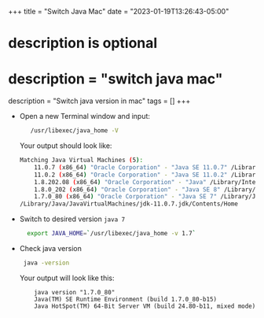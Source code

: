 +++
title = "Switch Java Mac"
date = "2023-01-19T13:26:43-05:00"

#
# description is optional
#
# description = "switch java mac"
description = "Switch java version in mac"
tags = []
+++
- Open a new Terminal window and input:
    ```bash
       /usr/libexec/java_home -V
    ```
    
    Your output should look like:
    ```bash
    Matching Java Virtual Machines (5):
        11.0.7 (x86_64) "Oracle Corporation" - "Java SE 11.0.7" /Library/Java/JavaVirtualMachines/jdk-11.0.7.jdk/Contents/Home
        11.0.2 (x86_64) "Oracle Corporation" - "Java SE 11.0.2" /Library/Java/JavaVirtualMachines/jdk-11.0.2.jdk/Contents/Home
        1.8.202.08 (x86_64) "Oracle Corporation" - "Java" /Library/Internet Plug-Ins/JavaAppletPlugin.plugin/Contents/Home
        1.8.0_202 (x86_64) "Oracle Corporation" - "Java SE 8" /Library/Java/JavaVirtualMachines/jdk1.8.0_202.jdk/Contents/Home
        1.7.0_80 (x86_64) "Oracle Corporation" - "Java SE 7" /Library/Java/JavaVirtualMachines/jdk1.7.0_80.jdk/Contents/Home
    /Library/Java/JavaVirtualMachines/jdk-11.0.7.jdk/Contents/Home
    ```
- Switch to desired version `java 7`
    ```bash
      export JAVA_HOME=`/usr/libexec/java_home -v 1.7`
    ```
- Check java version
   ```bash
    java -version
   ```
    Your output will look like this:
    ```
        java version "1.7.0_80"
        Java(TM) SE Runtime Environment (build 1.7.0_80-b15)
        Java HotSpot(TM) 64-Bit Server VM (build 24.80-b11, mixed mode)
    ```


